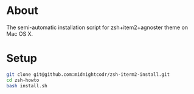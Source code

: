 # About
The semi-automatic installation script for zsh+item2+agnoster theme on Mac OS X.

# Setup
```bash
git clone git@github.com:midnightcodr/zsh-iterm2-install.git
cd zsh-howto
bash install.sh

```
